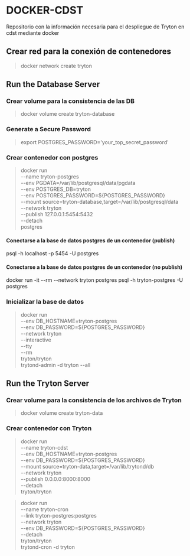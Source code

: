 # DOCKER-CDST
Repositorio con la información necesaria para el despliegue de Tryton en cdst mediante docker

## Crear red para la conexión de contenedores
> docker network create tryton


## Run the Database Server

### Crear volume para la consistencia de las DB
> docker volume create tryton-database

### Generate a Secure Password
> export POSTGRES_PASSWORD='your_top_secret_password'

### Crear contenedor con postgres
> docker run \
>     --name tryton-postgres \
>     --env PGDATA=/var/lib/postgresql/data/pgdata \
>     --env POSTGRES_DB=tryton \
>     --env POSTGRES_PASSWORD=${POSTGRES_PASSWORD} \
>     --mount source=tryton-database,target=/var/lib/postgresql/data \
>     --network tryton \
>     --publish 127.0.0.1:5454:5432 \
>     --detach \
>     postgres

#### Conectarse a la base de datos postgres de un contenedor (publish)
psql -h localhost -p 5454 -U postgres

#### Conectarse a la base de datos postgres de un contenedor (no publish)
docker run -it --rm --network tryton postgres psql -h tryton-postgres -U postgres

### Inicializar la base de datos
> docker run \
>     --env DB_HOSTNAME=tryton-postgres \
>     --env DB_PASSWORD=${POSTGRES_PASSWORD} \
>     --network tryton \
>     --interactive \
>     --tty \
>     --rm \
>     tryton/tryton \
>     trytond-admin -d tryton --all


## Run the Tryton Server

### Crear volume para la consistencia de los archivos de Tryton
> docker volume create tryton-data

### Crear contenedor con Tryton
> docker run \
>     --name tryton-cdst \
>     --env DB_HOSTNAME=tryton-postgres \
>     --env DB_PASSWORD=${POSTGRES_PASSWORD} \
>     --mount source=tryton-data,target=/var/lib/trytond/db \
>     --network tryton \
>     --publish 0.0.0.0:8000:8000 \
>     --detach \
>     tryton/tryton

> docker run \
>	--name tryton-cron \
>	--link tryton-postgres:postgres \
>	--network tryton \
>	--env DB_PASSWORD=${POSTGRES_PASSWORD} \
>	--detach \
>	tryton/tryton \
>	trytond-cron -d tryton
